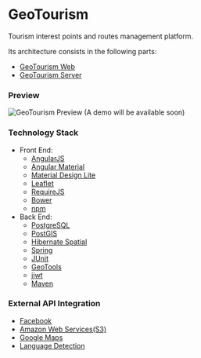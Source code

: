 # GeoTourism
Tourism interest points and routes management platform.

Its architecture consists in the following parts:
* [GeoTourism Web](https://github.com/mmontes11/GeoTourism_Web/)
* [GeoTourism Server](https://github.com/mmontes11/GeoTourism_Server/)

### Preview
![GeoTourism Preview](https://raw.githubusercontent.com/mmontes11/mmontes11.github.io/master/img/geotourism/overview.png)
(A demo will be available soon)

### Technology Stack
* Front End:
  * [AngularJS](https://angularjs.org/)
  * [Angular Material](https://material.angularjs.org)
  * [Material Design Lite](http://www.getmdl.io/)
  * [Leaflet](http://leafletjs.com/)
  * [RequireJS](http://requirejs.org/)
  * [Bower](http://bower.io/)
  * [npm](https://www.npmjs.com/)
* Back End:
  * [PostgreSQL](http://www.postgresql.org/)
  * [PostGIS](http://postgis.net/)
  * [Hibernate Spatial](http://www.hibernatespatial.org/)
  * [Spring](https://spring.io/)
  * [JUnit](http://junit.org/)
  * [GeoTools](http://geotools.org/)
  * [jjwt](https://github.com/jwtk/jjwt)
  * [Maven](https://maven.apache.org/)
  
### External API Integration
* [Facebook](https://developers.facebook.com/docs/graph-api)
* [Amazon Web Services(S3)](https://aws.amazon.com/es/documentation/s3/)
* [Google Maps](https://developers.google.com/maps/web-services/overview)
* [Language Detection](https://detectlanguage.com/)
